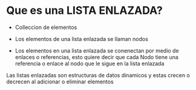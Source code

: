 # Que es una **LISTA ENLAZADA**?

- Colleccion de elementos

- Los elementos de una lista enlazada se llaman nodos

- Los elementos en una lista enlazada se conenectan por medio de enlaces o referencias, esto quiere decir que cada Nodo tiene una referencia o enlace al nodo que le sigue en la lista enlazada

Las listas enlazadas son estructuras de datos dinamicos y estas crecen o decrecen al adicionar o eliminar elementos
